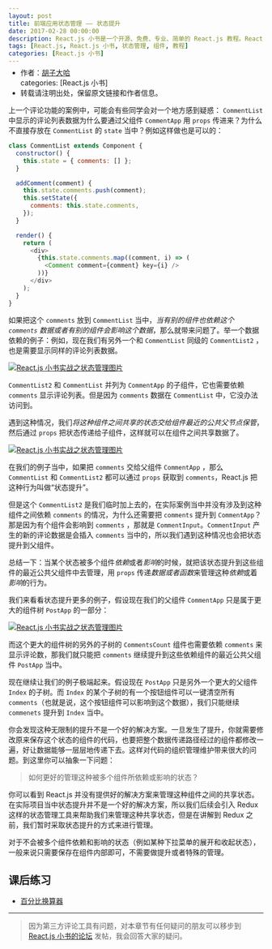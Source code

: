 ```yaml
---
layout: post
title: 前端应用状态管理 —— 状态提升
date: 2017-02-28 00:00:00
description: React.js 小书是一个开源、免费、专业、简单的 React.js 教程。React.js 并没有提供好的解决方案来管理组件之间的共享状态，本文介绍状态管理，状态提升的方法。
tags: [React.js, React.js 小书, 状态管理, 组件, 教程]
categories: [React.js 小书]
---
```


<ul style='font-size: 14px; margin-top: -10px;'>
  <li>
    作者：<a href="https://www.zhihu.com/people/hu-zi-da-ha" target="_blank">胡子大哈</a>
  </li>
categories: [React.js 小书]
  <li>转载请注明出处，保留原文链接和作者信息。</li>
</ul>

上一个评论功能的案例中，可能会有些同学会对一个地方感到疑惑： `CommentList` 中显示的评论列表数据为什么要通过父组件 `CommentApp` 用 `props` 传进来？为什么不直接存放在 `CommentList` 的 `state` 当中？例如这样做也是可以的：

```javascript
class CommentList extends Component {
  constructor() {
    this.state = { comments: [] };
  }

  addComment(comment) {
    this.state.comments.push(comment);
    this.setState({
      comments: this.state.comments,
    });
  }

  render() {
    return (
      <div>
        {this.state.comments.map((comment, i) => (
          <Comment comment={comment} key={i} />
        ))}
      </div>
    );
  }
}
```

如果把这个 `comments` 放到 `CommentList` 当中，_当有别的组件也依赖这个 `comments` 数据或者有别的组件会影响这个数据_，那么就带来问题了。举一个数据依赖的例子：例如，现在我们有另外一个和 `CommentList` 同级的 `CommentList2` ，也是需要显示同样的评论列表数据。

<a href="http://huzidaha.github.io/static/assets/img/posts/85B8A2B7-288F-4FC2-A0AB-C4E153BB3854.png" target="_blank">![React.js 小书实战之状态管理图片](http://huzidaha.github.io/static/assets/img/posts/85B8A2B7-288F-4FC2-A0AB-C4E153BB3854.png)</a>

`CommentList2` 和 `CommentList` 并列为 `CommentApp` 的子组件，它也需要依赖 `comments` 显示评论列表。但是因为 `comments` 数据在 `CommentList` 中，它没办法访问到。

遇到这种情况，我们*将这种组件之间共享的状态交给组件最近的公共父节点保管*，然后通过 `props` 把状态传递给子组件，这样就可以在组件之间共享数据了。

<a href="http://huzidaha.github.io/static/assets/img/posts/C547BD3E-F923-4B1D-96BC-A77966CDFBEF.png" target="_blank">![React.js 小书实战之状态管理图片](http://huzidaha.github.io/static/assets/img/posts/C547BD3E-F923-4B1D-96BC-A77966CDFBEF.png)</a>

在我们的例子当中，如果把 `comments` 交给父组件 `CommentApp` ，那么 `CommentList` 和 `CommentList2` 都可以通过 `props` 获取到 `comments`，React.js 把这种行为叫做“状态提升”。

但是这个 `CommentList2` 是我们临时加上去的，在实际案例当中并没有涉及到这种组件之间依赖 `comments` 的情况，为什么还需要把 `comments` 提升到 `CommentApp`？那是因为有个组件会影响到 `comments` ，那就是 `CommentInput`。`CommentInput` 产生的新的评论数据是会插入 `comments` 当中的，所以我们遇到这种情况也会把状态提升到父组件。

总结一下：当某个状态被多个组件*依赖*或者*影响*的时候，就把该状态提升到这些组件的最近公共父组件中去管理，用 `props` 传递*数据或者函数*来管理这种*依赖*或着*影响*的行为。

我们来看看状态提升更多的例子，假设现在我们的父组件 `CommentApp` 只是属于更大的组件树 `PostApp` 的一部分：

<a href="http://huzidaha.github.io/static/assets/img/posts/5.007.png" target="_blank">![React.js 小书实战之状态管理图片](http://huzidaha.github.io/static/assets/img/posts/5.007.png)</a>

而这个更大的组件树的另外的子树的 `CommentsCount` 组件也需要依赖 `comments` 来显示评论数，那我们就只能把 `comments` 继续提升到这些依赖组件的最近公共父组件 `PostApp` 当中。

现在继续让我们的例子极端起来。假设现在 `PostApp` 只是另外一个更大的父组件 `Index` 的子树。而 `Index` 的某个子树的有一个按钮组件可以一键清空所有 `comments`（也就是说，这个按钮组件可以影响到这个数据），我们只能继续 `commenets` 提升到 `Index` 当中。

你会发现这种无限制的提升不是一个好的解决方案。一旦发生了提升，你就需要修改原来保存这个状态的组件的代码，也要把整个数据传递路径经过的组件都修改一遍，好让数据能够一层层地传递下去。这样对代码的组织管理维护带来很大的问题。到这里你可以抽象一下问题：

> 如何更好的管理这种被多个组件所依赖或影响的状态？

你可以看到 React.js 并没有提供好的解决方案来管理这种组件之间的共享状态。在实际项目当中状态提升并不是一个好的解决方案，所以我们后续会引入 Redux 这样的状态管理工具来帮助我们来管理这种共享状态，但是在讲解到 Redux 之前，我们暂时采取状态提升的方式来进行管理。

对于不会被多个组件依赖和影响的状态（例如某种下拉菜单的展开和收起状态），一般来说只需要保存在组件内部即可，不需要做提升或者特殊的管理。

## 课后练习

- <a target="_blank" href="http://scriptoj.com/problems/9">百分比换算器</a>

---

> 因为第三方评论工具有问题，对本章节有任何疑问的朋友可以移步到 <a target="_blank" href="http://scriptoj.com/category/4/react-js-小书交流区">React.js 小书的论坛</a> 发帖，我会回答大家的疑问。
